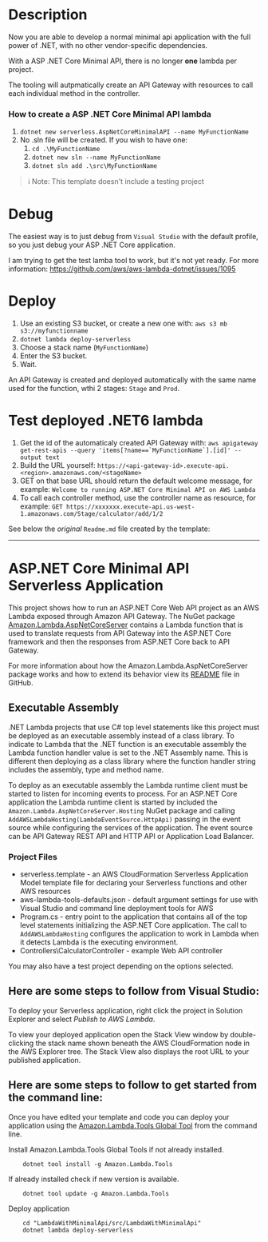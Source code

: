 # Description
Now you are able to develop a normal minimal api application with the full power of .NET, with no other vendor-specific dependencies.

With a ASP .NET Core Minimal API, there is no longer **one** lambda per project.

The tooling will autpmatically create an API Gateway with resources to call each individual method in the controller.

### How to create a ASP .NET Core Minimal API lambda
1. ```dotnet new serverless.AspNetCoreMinimalAPI --name MyFunctionName```
2. No .sln file will be created. If you wish to have one:
   1. ```cd .\MyFunctionName```
   2. ```dotnet new sln --name MyFunctionName```
   3. ```dotnet sln add .\src\MyFunctionName```
   
> ℹ️ Note: This template doesn't include a testing project

# Debug
The easiest way is to just debug from ```Visual Studio``` with the default profile, so you just debug your ASP .NET Core application.

I am trying to get the test lamba tool to work, but it's not yet ready. For more information: https://github.com/aws/aws-lambda-dotnet/issues/1095

# Deploy
1. Use an existing S3 bucket, or create a new one with: ```aws s3 mb s3://myfunctionname```
2. ```dotnet lambda deploy-serverless```
3. Choose a stack name (```MyFunctionName```)
4. Enter the S3 bucket.
5. Wait.

An API Gateway is created and deployed automatically with the same name used for the function, wthi 2 stages: ```Stage``` and ```Prod```.

# Test deployed .NET6 lambda
1. Get the id of the automaticaly created API Gateway with: ```aws apigateway get-rest-apis --query 'items[?name==`MyFunctionName`].[id]' --output text```
2. Build the URL yourself: ```https://<api-gateway-id>.execute-api.<region>.amazonaws.com/<stageName>```
3. GET on that base URL should return the default welcome message, for example: ```Welcome to running ASP.NET Core Minimal API on AWS Lambda```
4. To call each controller method, use the controller name as resource, for example: ```GET https://xxxxxxx.execute-api.us-west-1.amazonaws.com/Stage/calculator/add/1/2```

See below the *original* ```Readme.md``` file created by the template:

---

# ASP.NET Core Minimal API Serverless Application

This project shows how to run an ASP.NET Core Web API project as an AWS Lambda exposed through Amazon API Gateway. The NuGet package [Amazon.Lambda.AspNetCoreServer](https://www.nuget.org/packages/Amazon.Lambda.AspNetCoreServer) contains a Lambda function that is used to translate requests from API Gateway into the ASP.NET Core framework and then the responses from ASP.NET Core back to API Gateway.


For more information about how the Amazon.Lambda.AspNetCoreServer package works and how to extend its behavior view its [README](https://github.com/aws/aws-lambda-dotnet/blob/master/Libraries/src/Amazon.Lambda.AspNetCoreServer/README.md) file in GitHub.

## Executable Assembly ##

.NET Lambda projects that use C# top level statements like this project must be deployed as an executable assembly instead of a class library. To indicate to Lambda that the .NET function is an executable assembly the 
Lambda function handler value is set to the .NET Assembly name. This is different then deploying as a class library where the function handler string includes the assembly, type and method name.

To deploy as an executable assembly the Lambda runtime client must be started to listen for incoming events to process. For an ASP.NET Core application the Lambda runtime client is started by included the
`Amazon.Lambda.AspNetCoreServer.Hosting` NuGet package and calling `AddAWSLambdaHosting(LambdaEventSource.HttpApi)` passing in the event source while configuring the services of the application. The
event source can be API Gateway REST API and HTTP API or Application Load Balancer.  

### Project Files ###

* serverless.template - an AWS CloudFormation Serverless Application Model template file for declaring your Serverless functions and other AWS resources
* aws-lambda-tools-defaults.json - default argument settings for use with Visual Studio and command line deployment tools for AWS
* Program.cs - entry point to the application that contains all of the top level statements initializing the ASP.NET Core application.
The call to `AddAWSLambdaHosting` configures the application to work in Lambda when it detects Lambda is the executing environment. 
* Controllers\CalculatorController - example Web API controller

You may also have a test project depending on the options selected.

## Here are some steps to follow from Visual Studio:

To deploy your Serverless application, right click the project in Solution Explorer and select *Publish to AWS Lambda*.

To view your deployed application open the Stack View window by double-clicking the stack name shown beneath the AWS CloudFormation node in the AWS Explorer tree. The Stack View also displays the root URL to your published application.

## Here are some steps to follow to get started from the command line:

Once you have edited your template and code you can deploy your application using the [Amazon.Lambda.Tools Global Tool](https://github.com/aws/aws-extensions-for-dotnet-cli#aws-lambda-amazonlambdatools) from the command line.

Install Amazon.Lambda.Tools Global Tools if not already installed.
```
    dotnet tool install -g Amazon.Lambda.Tools
```

If already installed check if new version is available.
```
    dotnet tool update -g Amazon.Lambda.Tools
```

Deploy application
```
    cd "LambdaWithMinimalApi/src/LambdaWithMinimalApi"
    dotnet lambda deploy-serverless
```

